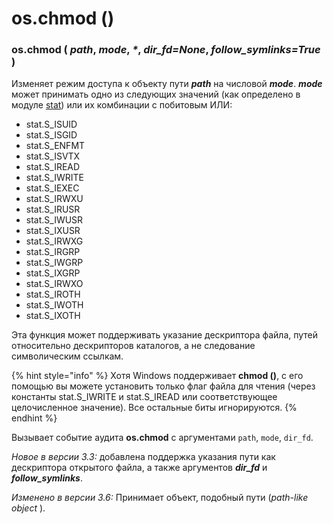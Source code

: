 # os.chmod \(\)

### os.chmod \( _path_, _mode_, _\*_, _dir\_fd=None_, _follow\_symlinks=True_ \)

Изменяет режим доступа к объекту пути _**path**_ на числовой _**mode**_. _**mode**_ может принимать одно из следующих значений \(как определено в модуле [stat](../../../dostup-k-failam-i-papkam/stat.md)\) или их комбинации с побитовым ИЛИ:

* stat.S\_ISUID
* stat.S\_ISGID
* stat.S\_ENFMT
* stat.S\_ISVTX
* stat.S\_IREAD
* stat.S\_IWRITE
* stat.S\_IEXEC
* stat.S\_IRWXU
* stat.S\_IRUSR
* stat.S\_IWUSR
* stat.S\_IXUSR
* stat.S\_IRWXG
* stat.S\_IRGRP
* stat.S\_IWGRP
* stat.S\_IXGRP
* stat.S\_IRWXO
* stat.S\_IROTH
* stat.S\_IWOTH
* stat.S\_IXOTH

Эта функция может поддерживать указание дескриптора файла, путей относительно дескрипторов каталогов, а не следование символическим ссылкам.

{% hint style="info" %}
Хотя Windows поддерживает **chmod \(\)**, с его помощью вы можете установить только флаг файла для чтения \(через константы stat.S\_IWRITE и stat.S\_IREAD или соответствующее целочисленное значение\). Все остальные биты игнорируются.
{% endhint %}

Вызывает событие аудита **os.chmod** с аргументами `path`, `mode`, `dir_fd`.

_Новое в версии 3.3:_ добавлена поддержка указания пути как дескриптора открытого файла, а также аргументов _**dir\_fd**_ и _**follow\_symlinks**_.

_Изменено в версии 3.6:_ Принимает объект, подобный пути \(_path-like object_ \).

